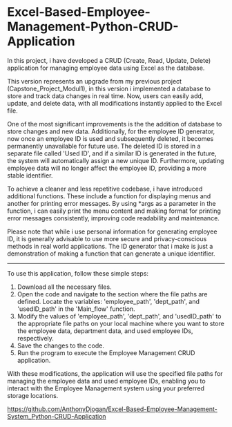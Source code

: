 # Excel-Based-Employee-Management-Python-CRUD-Application
In this project, i have developed a CRUD (Create, Read, Update, Delete) application for managing employee data using Excel as the database.

This version represents an upgrade from my previous project (Capstone_Project_Modul1), in this version i implemented a database to store and track data changes in real time. Now, users can easily add, update, and delete data, with all modifications instantly applied to the Excel file.

One of the most significant improvements is the the addition of database to store changes and new data. Additionally, for the employee ID generator, now once an employee ID is used and subsequently deleted, it becomes permanently unavailable for future use. The deleted ID is stored in a separate file called 'Used ID', and if a similar ID is generated in the future, the system will automatically assign a new unique ID. Furthermore, updating employee data will no longer affect the employee ID, providing a more stable identifier.

To achieve a cleaner and less repetitive codebase, i have introduced additional functions. These include a function for displaying menus and another for printing error messages. By using *args as a parameter in the function, i can easily print the menu content and making format for printing error messages consistently, improving code readability and maintenance.

Please note that while i use personal information for generating employee ID, it is generally advisable to use more secure and privacy-conscious methods in real world applications. The ID generator that i make is just a demonstration of making a function that can generate a unique identifier.

---
To use this application, follow these simple steps:
  1. Download all the necessary files.
  2. Open the code and navigate to the section where the file paths are defined. Locate the variables: 'employee_path', 'dept_path', and 'usedID_path' in       the 'Main_flow' function.
  3. Modify the values of 'employee_path', 'dept_path', and 'usedID_path' to the appropriate file paths on your local machine where you want to store the       employee data, department data, and used employee IDs, respectively.
  4. Save the changes to the code.
  5. Run the program to execute the Employee Management CRUD application.

With these modifications, the application will use the specified file paths for managing the employee data and used employee IDs, enabling you to interact with the Employee Management system using your preferred storage locations.

https://github.com/AnthonyDjogan/Excel-Based-Employee-Management-System_Python-CRUD-Application